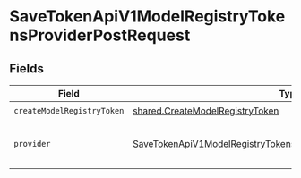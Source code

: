 # SaveTokenApiV1ModelRegistryTokensProviderPostRequest


## Fields

| Field                                                                                                                                                               | Type                                                                                                                                                                | Required                                                                                                                                                            | Description                                                                                                                                                         |
| ------------------------------------------------------------------------------------------------------------------------------------------------------------------- | ------------------------------------------------------------------------------------------------------------------------------------------------------------------- | ------------------------------------------------------------------------------------------------------------------------------------------------------------------- | ------------------------------------------------------------------------------------------------------------------------------------------------------------------- |
| `createModelRegistryToken`                                                                                                                                          | [shared.CreateModelRegistryToken](../../models/shared/createmodelregistrytoken.md)                                                                                  | :heavy_check_mark:                                                                                                                                                  | N/A                                                                                                                                                                 |
| `provider`                                                                                                                                                          | [SaveTokenApiV1ModelRegistryTokensProviderPostProviderModelProvider](../../models/operations/savetokenapiv1modelregistrytokensproviderpostprovidermodelprovider.md) | :heavy_check_mark:                                                                                                                                                  | The provider of the model registry                                                                                                                                  |